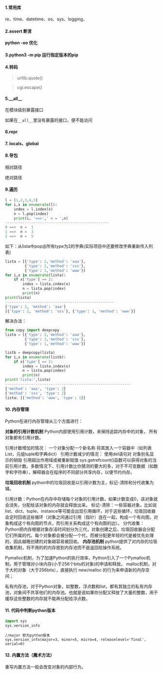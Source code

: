 #### 1.**常用库**

re、time、datetime、os、sys、logging、

#### 2.**assert 断言**

**python -oo 优化**

#### 3.**python3 -m pip 运行指定版本的pip**

#### 4.**转码**

> urllib.quote()

> cgi.escape()

#### 5.**\_\_all_\_** 

在模块级别暴露接口

如果在`__all__`里没有暴露的接口，便不能访问

#### 6.**repr**

#### 7. locals、global

#### **8.导包**

相对路径

绝对路径

#### 9.**遍历**

```python
l = [1,2,3,4,5]
for i,x in enumerate(l):
    index = l.index(x)
    n = l.pop(index)
    print(i, '==>',' n = ',n)
------------------------------------------------
0 ==>  n =  1
1 ==>  n =  3
2 ==>  n =  5
```

如下：从lista中pop出所有type为2的字典(实际项目中还要修改字典重新传入列表)

```python
lista = [{'type': 2,'method': 'aaa'},
         {'type': 2,'method': 'sss'},
         {'type': 1,'method': 'www'}]
for i,x in enumerate(lista):
    if x['type'] == 2:
        index = lista.index(x)
        n = lista.pop(index)
        print(n)
print(lista)
--------------------------------------------------
{'type': 2, 'method': 'aaa'}
[{'type': 2, 'method': 'sss'}, {'type': 1, 'method': 'www'}]
```

解决办法：

```python
from copy import deepcopy
lista = [{'type': 2,'method': 'aaa'},
         {'type': 2,'method': 'sss'},
         {'type': 1,'method': 'www'}]

listb = deepcopy(lista)
for i,x in enumerate(listb):
    if x['type'] == 2:
        index = lista.index(x)
        n = lista.pop(index)
        print(n)
print('lista:',lista)
----------------------------------------------------------
{'method': 'aaa', 'type': 2}
{'method': 'sss', 'type': 2}
lista: [{'method': 'www', 'type': 1}]
```

#### 10. 内存管理

Python在进行内存管理从三个方面进行：

**对象的引用计数机制**
Python内部使用引用计数，来保持追踪内存中的对象， 所有对象都有引用计数。

引用计数增加的情况：
一个对象分配一个新名称
将其放入一个容器中（如列表List，元组tuple和字典dict）
引用计数减少的情况：
使用del语句对 对象别名显示的销毁
引用超出作用域或被重新赋值
sys.getrefcount()函数可以获得对象的当前引用计数。多数情况下，引用计数比你猜测的要大的多，对于不可变数据（如数字和字符串），解释器会在程序的不同部分共享内存，以便节约内存。

**垃圾回收机制**
python中的垃圾回收是以引用计数为主，标记-清除和分代收集为辅。

引用计数：Python在内存中存储每个对象的引用计数，如果计数变成0，该对象就会消失，分配给该对象的内存就会释放出来。
标记-清除：一些容器对象，比如说list、dict、tuple、instance等可能会出现引用循环，对于这些循环，垃圾回收器会定时回收这些循环（对象之间通过引用（指针）连在一起，构成一个有向图，对象构成这个有向图的节点，而引用关系构成这个有向图的边）。
分代收集：Python把内存根据对象存活时间划分为三代，对象创建之后，垃圾回收器会分配它们所属的代。每个对象都会被分配一个代，而被分配更年轻的代是被优先处理的，因此越晚创建的对象越容易被回收。
**内存池机制**
python提供了对内存的垃圾收集机制，将不用的的内存放到内存池而不是返回给操作系统。

Pymalloc机制，为了加速Python的执行效率，Python引入了一个Pymalloc机制，用于管理对小块内存(小于256个bits的对象)的申请和释放。
malloc机制，对于大的对象（大于256bits），直接执行 new/malloc 的行为来申请新的内存空间；

私有内存池，对于Python对象，如整数，浮点数和list，都有其独立的私有内存池，对象间不共享他们的内存池。也就是说如果你分配又释放了大量的整数，用于缓存这些整数的内存就不能再分配给浮点数。

#### 11. 代码中判断python版本

```python
import sys
sys.version_info
```

```
//major 即为python版本
sys.version_info(major=3, minor=5, micro=4, releaselevel='final', serial=0)
```

#### 12. 内置方法（魔术方法）

重写内置方法一般会改变对象的内部行为。

